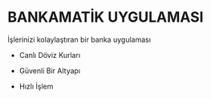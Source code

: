 # BANKAMATİK UYGULAMASI #

İşlerinizi kolaylaştıran bir banka uygulaması

* Canlı Döviz Kurları

* Güvenli Bir Altyapı

* Hızlı İşlem